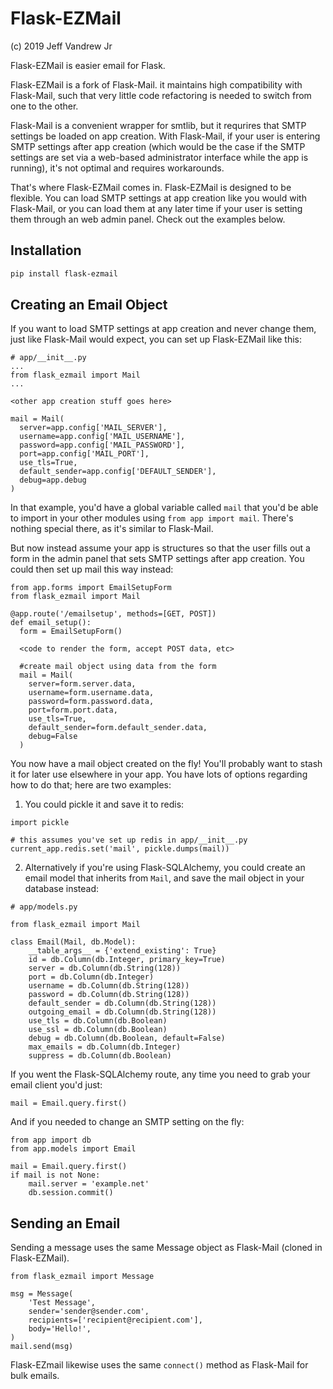 # Flask-EZMail

(c) 2019 Jeff Vandrew Jr

Flask-EZMail is easier email for Flask. 

Flask-EZMail is a fork of Flask-Mail. it maintains high compatibility with Flask-Mail, such that very little code refactoring is needed to switch from one to the other.

Flask-Mail is a convenient wrapper for smtlib, but it requrires that SMTP settings be loaded on app creation. With Flask-Mail, if your user is entering SMTP settings after app creation (which would be the case if the SMTP settings are set via a web-based administrator interface while the app is running), it's not optimal and requires workarounds.

That's where Flask-EZMail comes in. Flask-EZMail is designed to be flexible. You can load SMTP settings at app creation like you would with Flask-Mail, or you can load them at any later time if your user is setting them through an web admin panel. Check out the examples below.

## Installation
```bash
pip install flask-ezmail
```

## Creating an Email Object

If you want to load SMTP settings at app creation and never change them, just like Flask-Mail would expect, you can set up Flask-EZMail like this:
```python3
# app/__init__.py
...
from flask_ezmail import Mail
...

<other app creation stuff goes here>

mail = Mail(
  server=app.config['MAIL_SERVER'],
  username=app.config['MAIL_USERNAME'],
  password=app.config['MAIL_PASSWORD'],
  port=app.config['MAIL_PORT'],
  use_tls=True,
  default_sender=app.config['DEFAULT_SENDER'],
  debug=app.debug
)
```

In that example, you'd have a global variable called `mail` that you'd be able to import in your other modules using `from app import mail`. There's nothing special there, as it's similar to Flask-Mail. 

But now instead assume your app is structures so that the user fills out a form in the admin panel that sets SMTP settings after app creation. You could then set up mail this way instead:

```python3
from app.forms import EmailSetupForm
from flask_ezmail import Mail

@app.route('/emailsetup', methods=[GET, POST])
def email_setup():
  form = EmailSetupForm()
  
  <code to render the form, accept POST data, etc>

  #create mail object using data from the form
  mail = Mail(
    server=form.server.data,
    username=form.username.data,
    password=form.password.data,
    port=form.port.data,
    use_tls=True,
    default_sender=form.default_sender.data,
    debug=False
  )
```
You now have a mail object created on the fly! You'll probably want to stash it for later use elsewhere in your app. You have lots of options regarding how to do that; here are two examples:

1. You could pickle it and save it to redis:
```python3
import pickle

# this assumes you've set up redis in app/__init__.py
current_app.redis.set('mail', pickle.dumps(mail))
```
2. Alternatively if you're using Flask-SQLAlchemy, you could create an email model that inherits from `Mail`, and save the mail object in your database instead:
```python3
# app/models.py

from flask_ezmail import Mail

class Email(Mail, db.Model):
    __table_args__ = {'extend_existing': True}
    id = db.Column(db.Integer, primary_key=True)
    server = db.Column(db.String(128))
    port = db.Column(db.Integer)
    username = db.Column(db.String(128))
    password = db.Column(db.String(128))
    default_sender = db.Column(db.String(128))
    outgoing_email = db.Column(db.String(128))
    use_tls = db.Column(db.Boolean)
    use_ssl = db.Column(db.Boolean)
    debug = db.Column(db.Boolean, default=False)
    max_emails = db.Column(db.Integer)
    suppress = db.Column(db.Boolean)
```
If you went the Flask-SQLAlchemy route, any time you need to grab your email client you'd just:
```python3
mail = Email.query.first()
```
And if you needed to change an SMTP setting on the fly:
```python3
from app import db
from app.models import Email

mail = Email.query.first()
if mail is not None:
    mail.server = 'example.net'
    db.session.commit()
```

## Sending an Email
Sending a message uses the same Message object as Flask-Mail (cloned in Flask-EZMail).
```python3
from flask_ezmail import Message

msg = Message(
    'Test Message',
    sender='sender@sender.com',
    recipients=['recipient@recipient.com'],
    body='Hello!',
)
mail.send(msg)
```
Flask-EZmail likewise uses the same `connect()` method as Flask-Mail for bulk emails.
